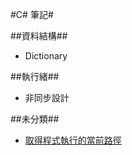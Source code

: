 #C# 筆記#

##資料結構##
+ Dictionary

##執行緒##
+ 非同步設計

##未分類##
+ [取得程式執行的當前路徑](to_get_application_folder_path.md)
